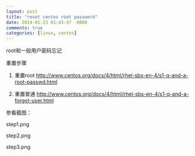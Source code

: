 ```yaml
---
layout: post
title: "reset centos root password"
date: 2014-01-23 01:43:47 -0800
comments: true
categories: [linux, centos]
---
```



root和一般用户密码忘记

重置步骤

1. 重置root
http://www.centos.org/docs/4/html/rhel-sbs-en-4/s1-q-and-a-root-passwd.html

2. 重置普通
http://www.centos.org/docs/4/html/rhel-sbs-en-4/s1-q-and-a-forgot-user.html

参看截图：

step1.png

step2.png

step3.png


